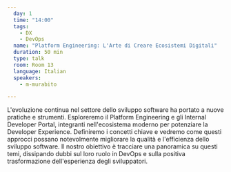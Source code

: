 ```yaml
---
  day: 1
  time: "14:00"
  tags:
    - DX
    - DevOps
  name: "Platform Engineering: L'Arte di Creare Ecosistemi Digitali"
  duration: 50 min
  type: talk
  room: Room 13
  language: Italian
  speakers:
    - m-murabito

---
```

L'evoluzione continua nel settore dello sviluppo software ha portato a nuove pratiche e strumenti. Esploreremo il Platform Engineering e gli Internal Developer Portal, integranti nell'ecosistema moderno per potenziare la Developer Experience. Definiremo i concetti chiave e vedremo come questi approcci possano notevolmente migliorare la qualità e l'efficienza dello sviluppo software. Il nostro obiettivo è tracciare una panoramica su questi temi, dissipando dubbi sul loro ruolo in DevOps e sulla positiva trasformazione dell'esperienza degli sviluppatori.
  